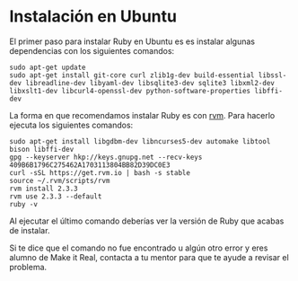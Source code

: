 # Instalación en Ubuntu

El primer paso para instalar Ruby en Ubuntu es es instalar algunas dependencias con los siguientes comandos:

```
sudo apt-get update
sudo apt-get install git-core curl zlib1g-dev build-essential libssl-dev libreadline-dev libyaml-dev libsqlite3-dev sqlite3 libxml2-dev libxslt1-dev libcurl4-openssl-dev python-software-properties libffi-dev
```

La forma en que recomendamos instalar Ruby es con [rvm](https://rvm.io/). Para hacerlo ejecuta los siguientes comandos:

```
sudo apt-get install libgdbm-dev libncurses5-dev automake libtool bison libffi-dev
gpg --keyserver hkp://keys.gnupg.net --recv-keys 409B6B1796C275462A1703113804BB82D39DC0E3
curl -sSL https://get.rvm.io | bash -s stable
source ~/.rvm/scripts/rvm
rvm install 2.3.3
rvm use 2.3.3 --default
ruby -v
```

Al ejecutar el último comando deberías ver la versión de Ruby que acabas de instalar.

Si te dice que el comando no fue encontrado u algún otro error y eres alumno de Make it Real, contacta a tu mentor para que te ayude a revisar el problema.
